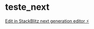 # teste_next

[Edit in StackBlitz next generation editor ⚡️](https://stackblitz.com/~/github.com/guilegarcia/teste_next)